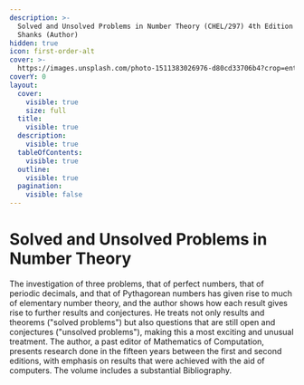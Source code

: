 ```yaml
---
description: >-
  Solved and Unsolved Problems in Number Theory (CHEL/297) 4th Edition by Daniel
  Shanks (Author)
hidden: true
icon: first-order-alt
cover: >-
  https://images.unsplash.com/photo-1511383026976-d80cd33706b4?crop=entropy&cs=srgb&fm=jpg&ixid=M3wxOTcwMjR8MHwxfHNlYXJjaHw1fHxTb2x2ZWQlMjBhbmQlMjBVbnNvbHZlZCUyMFByb2JsZW1zJTIwaW4lMjBOdW1iZXIlMjBUaGVvcnl8ZW58MHx8fHwxNzM4NDQwODEwfDA&ixlib=rb-4.0.3&q=85
coverY: 0
layout:
  cover:
    visible: true
    size: full
  title:
    visible: true
  description:
    visible: true
  tableOfContents:
    visible: true
  outline:
    visible: true
  pagination:
    visible: false
---
```


# Solved and Unsolved Problems in Number Theory

The investigation of three problems, that of perfect numbers, that of periodic decimals, and that of Pythagorean numbers has given rise to much of elementary number theory, and the author shows how each result gives rise to further results and conjectures. He treats not only results and theorems ("solved problems") but also questions that are still open and conjectures ("unsolved problems"), making this a most exciting and unusual treatment. The author, a past editor of Mathematics of Computation, presents research done in the fifteen years between the first and second editions, with emphasis on results that were achieved with the aid of computers. The volume includes a substantial Bibliography.
